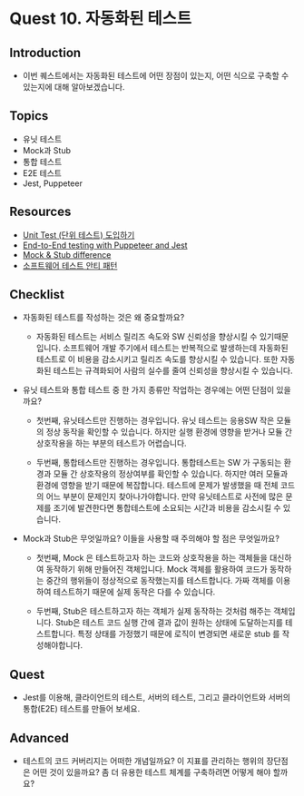 # Quest 10. 자동화된 테스트

## Introduction
* 이번 퀘스트에서는 자동화된 테스트에 어떤 장점이 있는지, 어떤 식으로 구축할 수 있는지에 대해 알아보겠습니다.

## Topics
* 유닛 테스트
* Mock과 Stub
* 통합 테스트
* E2E 테스트
* Jest, Puppeteer

## Resources
* [Unit Test (단위 테스트) 도입하기](https://www.popit.kr/unit-test-%EB%8B%A8%EC%9C%84-%ED%85%8C%EC%8A%A4%ED%8A%B8-%EB%8F%84%EC%9E%85%ED%95%98%EA%B8%B0-1%ED%8E%B8/)
* [End-to-End testing with Puppeteer and Jest](https://medium.com/touch4it/end-to-end-testing-with-puppeteer-and-jest-ec8198145321)
* [Mock & Stub difference](https://stackoverflow.com/questions/3459287/whats-the-difference-between-a-mock-stub)
* [소프트웨어 테스트 안티 패턴](https://velog.io/@leejh3224/%EC%86%8C%ED%94%84%ED%8A%B8%EC%9B%A8%EC%96%B4-%ED%85%8C%EC%8A%A4%ED%8A%B8-%EC%95%88%ED%8B%B0-%ED%8C%A8%ED%84%B4)

## Checklist
* 자동화된 테스트를 작성하는 것은 왜 중요할까요?

  * 자동화된 테스트는 서비스 릴리즈 속도와 SW 신뢰성을 향상시킬 수 있기때문입니다.
소프트웨어 개발 주기에서 테스트는 반복적으로 발생하는데 자동화된 테스트로 이 비용을 감소시키고 릴리즈 속도를 향상시킬 수 있습니다.
또한 자동화된 테스트는 규격화되어 사람의 실수를 줄여 신뢰성을 향상시킬 수 있습니다.

* 유닛 테스트와 통합 테스트 중 한 가지 종류만 작업하는 경우에는 어떤 단점이 있을까요?
 
  * 첫번째, 유닛테스트만 진행하는 경우입니다.
유닛 테스트는 응용SW 작은 모듈의 정상 동작을 확인할 수 있습니다.
하지만 실행 환경에 영향을 받거나 모듈 간 상호작용을 하는 부분의 테스트가 어렵습니다.
  
  * 두번째, 통합테스트만 진행하는 경우입니다.
통합테스트는 SW 가 구동되는 환경과 모듈 간 상호작용의 정상여부를 확인할 수 있습니다.
하지만 여러 모듈과 환경에 영향을 받기 때문에 복잡합니다.
테스트에 문제가 발생했을 때 전체 코드의 어느 부분이 문제인지 찾아나가야합니다.
만약 유닛테스트로 사전에 많은 문제를 조기에 발견한다면 통합테스트에 소요되는 시간과 비용을 감소시킬 수 있습니다.

* Mock과 Stub은 무엇일까요? 이들을 사용할 때 주의해야 할 점은 무엇일까요?

  * 첫번째, Mock 은 테스트하고자 하는 코드와 상호작용을 하는 객체들을 대신하여 동작하기 위해 만들어진 객체입니다.
Mock 객체를 활용하여 코드가 동작하는 중간의 행위들이 정상적으로 동작했는지를 테스트합니다.
가짜 객체를 이용하여 테스트하기 때문에 실제 동작은 다를 수 있습니다.
  
  * 두번째, Stub은 테스트하고자 하는 객체가 실제 동작하는 것처럼 해주는 객체입니다.
Stub은 테스트 코드 실행 간에 결과 값이 원하는 상태에 도달하는지를 테스트합니다.
특정 상태를 가정했기 때문에 로직이 변경되면 새로운 stub 를 작성해야합니다.

## Quest
* Jest를 이용해, 클라이언트의 테스트, 서버의 테스트, 그리고 클라이언트와 서버의 통합(E2E) 테스트를 만들어 보세요.

## Advanced
* 테스트의 코드 커버리지는 어떠한 개념일까요? 이 지표를 관리하는 행위의 장단점은 어떤 것이 있을까요? 좀 더 유용한 테스트 체계를 구축하려면 어떻게 해야 할까요?
